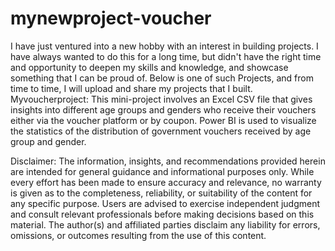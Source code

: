 # mynewproject-voucher
I have just ventured into a new hobby with an interest in building projects. I have always wanted to do this for a long time, but didn't have the right time and opportunity to deepen my skills and knowledge, and showcase something that I can be proud of. Below is one of such Projects, and from time to time, I will upload and share my projects that I built. 
Myvoucherproject:
This mini-project involves an Excel CSV file that gives insights into different age groups and genders who receive their vouchers either via the voucher platform or by coupon.
Power BI is used to visualize the statistics of the distribution of government vouchers received by age group and gender.

Disclaimer: The information, insights, and recommendations provided herein are intended for general guidance and informational purposes only. While every effort has been made to ensure accuracy and relevance, no warranty is given as to the completeness, reliability, or suitability of the content for any specific purpose. Users are advised to exercise independent judgment and consult relevant professionals before making decisions based on this material. The author(s) and affiliated parties disclaim any liability for errors, omissions, or outcomes resulting from the use of this content.
